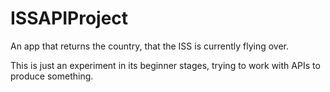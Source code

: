 # ISSAPIProject
An app that returns the country, that the ISS is currently flying over.

This is just an experiment in its beginner stages, trying to work with APIs to produce something.
